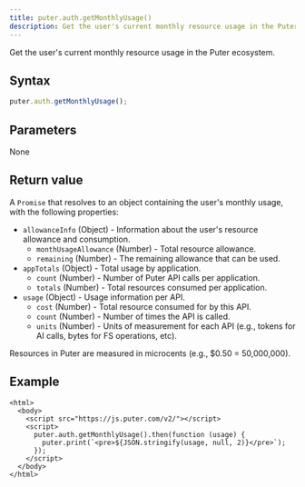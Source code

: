 ```yaml
---
title: puter.auth.getMonthlyUsage()
description: Get the user's current monthly resource usage in the Puter ecosystem.
---
```


Get the user's current monthly resource usage in the Puter ecosystem.

## Syntax

```js
puter.auth.getMonthlyUsage();
```

## Parameters

None

## Return value

A `Promise` that resolves to an object containing the user's monthly usage, with the following properties:

- `allowanceInfo` (Object) - Information about the user's resource allowance and consumption.
  - `monthUsageAllowance` (Number) - Total resource allowance.
  - `remaining` (Number) - The remaining allowance that can be used.
- `appTotals` (Object) - Total usage by application.
  - `count` (Number) - Number of Puter API calls per application.
  - `totals` (Number) - Total resources consumed per application.
- `usage` (Object) - Usage information per API.
  - `cost` (Number) - Total resource consumed for by this API.
  - `count` (Number) - Number of times the API is called.
  - `units` (Number) - Units of measurement for each API (e.g., tokens for AI calls, bytes for FS operations, etc).

<div class="info">

Resources in Puter are measured in microcents (e.g., $0.50 = 50,000,000).

</div>

## Example

```html;auth-get-monthly-usage
<html>
  <body>
    <script src="https://js.puter.com/v2/"></script>
    <script>
      puter.auth.getMonthlyUsage().then(function (usage) {
        puter.print(`<pre>${JSON.stringify(usage, null, 2)}</pre>`);
      });
    </script>
  </body>
</html>

```
